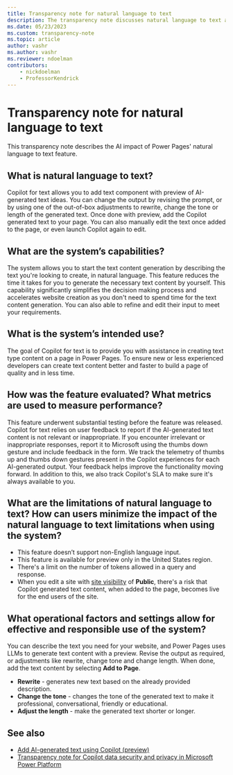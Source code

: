 ```yaml
---
title: Transparency note for natural language to text
description: The transparency note discusses natural language to text and the key considerations for making use of this technology responsibly.
ms.date: 05/23/2023
ms.custom: transparency-note
ms.topic: article
author: vashr
ms.author: vashr
ms.reviewer: ndoelman
contributors:
    - nickdoelman
    - ProfessorKendrick
---
```


# Transparency note for natural language to text

This transparency note describes the AI impact of Power Pages' natural language to text feature.

## What is natural language to text?

Copilot for text allows you to add text component with preview of AI-generated text ideas. You can change the output by revising the prompt, or by using one of the out-of-box adjustments to rewrite, change the tone or length of the generated text. Once done with preview, add the Copilot generated text to your page. You can also manually edit the text once added to the page, or even launch Copilot again to edit.

## What are the system’s capabilities?

The system allows you to start the text content generation by describing the text you're looking to create, in natural language. This feature reduces the time it takes for you to generate the necessary text content by yourself. This capability significantly simplifies the decision making process and accelerates website creation as you don't need to spend time for the text content generation. You can also able to refine and edit their input to meet your requirements.

## What is the system’s intended use?

The goal of Copilot for text is to provide you with assistance in creating text type content on a page in Power Pages. To ensure new or less experienced developers can create text content better and faster to build a page of quality and in less time.

## How was the feature evaluated? What metrics are used to measure performance?

This feature underwent substantial testing before the feature was released. Copilot for text relies on user feedback to report if the AI-generated text content is not relevant or inappropriate. If you encounter irrelevant or inappropriate responses, report it to Microsoft using the thumbs down gesture and include feedback in the form. We track the telemetry of thumbs up and thumbs down gestures present in the Copilot experiences for each AI-generated output. Your feedback helps improve the functionality moving forward. In addition to this, we also track Copilot's SLA to make sure it's always available to you.

## What are the limitations of natural language to text? How can users minimize the impact of the natural language to text limitations when using the system?

- This feature doesn’t support non-English language input.  
- This feature is available for preview only in the United States region.
- There's a limit on the number of tokens allowed in a query and response.  
- When you edit a site with [site visibility](security/site-visibility.md) of **Public**, there's a risk that Copilot generated text content, when added to the page, becomes live for the end users of the site.

## What operational factors and settings allow for effective and responsible use of the system?

You can describe the text you need for your website, and Power Pages uses LLMs to generate text content with a preview. Revise the output as required, or adjustments like rewrite, change tone and change length. When done, add the text content by selecting **Add to Page**. 

- **Rewrite** - generates new text based on the already provided description.
- **Change the tone** - changes the tone of the generated text to make it professional, conversational, friendly or educational.
- **Adjust the length** - make the generated text shorter or longer.

## See also

- [Add AI-generated text using Copilot (preview)](getting-started/add-text-copilot.md)
- [Transparency note for Copilot data security and privacy in Microsoft Power Platform](/power-platform/transparency-note-copilot-data-security-privacy)
